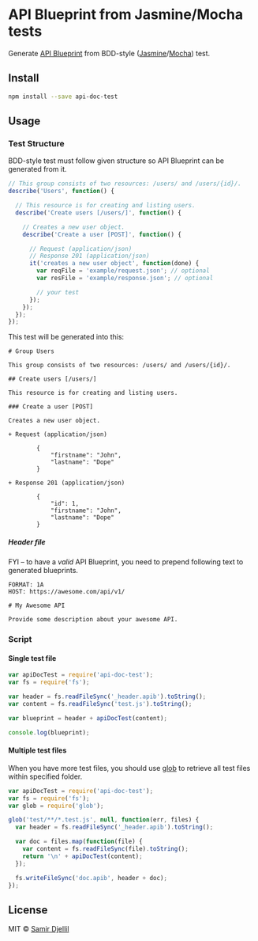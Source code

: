 # API Blueprint from Jasmine/Mocha tests

Generate [API Blueprint](http://apiblueprint.org) from BDD-style ([Jasmine](http://jasmine.github.io)/[Mocha](http://mochajs.org)) test.

## Install

```bash
npm install --save api-doc-test
```

## Usage

### Test Structure

BDD-style test must follow given structure so API Blueprint can be generated from it.

```js
// This group consists of two resources: /users/ and /users/{id}/.
describe('Users', function() {

  // This resource is for creating and listing users.
  describe('Create users [/users/]', function() {

    // Creates a new user object.
    describe('Create a user [POST]', function() {

      // Request (application/json)
      // Response 201 (application/json)
      it('creates a new user object', function(done) {
        var reqFile = 'example/request.json'; // optional
        var resFile = 'example/response.json'; // optional

        // your test
      });
    });
  });
});

```

This test will be generated into this:

```apib
# Group Users

This group consists of two resources: /users/ and /users/{id}/.

## Create users [/users/]

This resource is for creating and listing users.

### Create a user [POST]

Creates a new user object.

+ Request (application/json)

        {
            "firstname": "John",
            "lastname": "Dope"
        }

+ Response 201 (application/json)

        {
            "id": 1,
            "firstname": "John",
            "lastname": "Dope"
        }
```

##### Header file

FYI – to have a _valid_ API Blueprint, you need to prepend following text to generated blueprints.

```apib
FORMAT: 1A
HOST: https://awesome.com/api/v1/

# My Awesome API

Provide some description about your awesome API.
```

### Script

#### Single test file

```js
var apiDocTest = require('api-doc-test');
var fs = require('fs');

var header = fs.readFileSync('_header.apib').toString();
var content = fs.readFileSync('test.js').toString();

var blueprint = header + apiDocTest(content);

console.log(blueprint);
```

#### Multiple test files

When you have more test files, you should use [glob](https://www.npmjs.com/package/glob) to retrieve all test files within specified folder.

```js
var apiDocTest = require('api-doc-test');
var fs = require('fs');
var glob = require('glob');

glob('test/**/*.test.js', null, function(err, files) {
  var header = fs.readFileSync('_header.apib').toString();

  var doc = files.map(function(file) {
    var content = fs.readFileSync(file).toString();
    return '\n' + apiDocTest(content);
  });

  fs.writeFileSync('doc.apib', header + doc);
});
```

## License

MIT © [Samir Djellil](http://samirdjellil.com)
